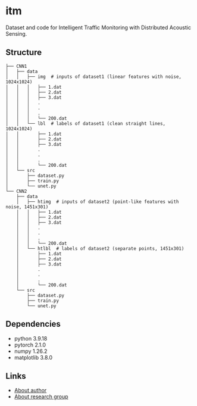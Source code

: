 # itm
Dataset and code for Intelligent Traffic Monitoring with Distributed Acoustic Sensing.

## Structure
```
├── CNN1
│   ├── data
│   │   ├── img  # inputs of dataset1 (linear features with noise, 1024x1024)
│   │   │   ├── 1.dat
│   │   │   ├── 2.dat
│   │   │   ├── 3.dat
│   │   │   .
│   │   │   .
│   │   │   .
│   │   │   └── 200.dat
│   │   └── lbl  # labels of dataset1 (clean straight lines, 1024x1024)
│   │       ├── 1.dat
│   │       ├── 2.dat
│   │       ├── 3.dat
│   │       .
│   │       .
│   │       .
│   │       └── 200.dat
│   └── src
│       ├── dataset.py
│       ├── train.py
│       └── unet.py
└── CNN2
    ├── data
    │   ├── htimg  # inputs of dataset2 (point-like features with noise, 1451x301)
    │   │   ├── 1.dat
    │   │   ├── 2.dat
    │   │   ├── 3.dat
    │   │   .
    │   │   .
    │   │   .
    │   │   └── 200.dat
    │   └── htlbl  # labels of dataset2 (separate points, 1451x301)
    │       ├── 1.dat
    │       ├── 2.dat
    │       ├── 3.dat
    │       .
    │       .
    │       .
    │       └── 200.dat
    └── src
        ├── dataset.py
        ├── train.py
        └── unet.py
```

## Dependencies
- python      3.9.18
- pytorch     2.1.0
- numpy       1.26.2
- matplotlib  3.8.0

## Links
- [About author](https://cig.ustc.edu.cn/dongzi/list.htm)
- [About research group](https://cig.ustc.edu.cn/main.htm)
